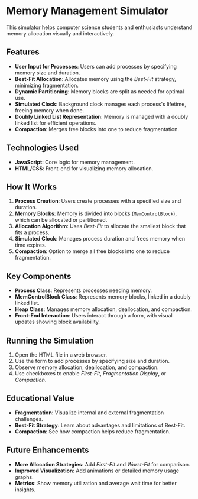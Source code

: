 # Memory Management Simulator

This simulator helps computer science students and enthusiasts understand memory allocation visually and interactively.

## Features

- **User Input for Processes**: Users can add processes by specifying memory size and duration.
- **Best-Fit Allocation**: Allocates memory using the *Best-Fit* strategy, minimizing fragmentation.
- **Dynamic Partitioning**: Memory blocks are split as needed for optimal use.
- **Simulated Clock**: Background clock manages each process's lifetime, freeing memory when done.
- **Doubly Linked List Representation**: Memory is managed with a doubly linked list for efficient operations.
- **Compaction**: Merges free blocks into one to reduce fragmentation.

## Technologies Used

- **JavaScript**: Core logic for memory management.
- **HTML/CSS**: Front-end for visualizing memory allocation.

## How It Works

1. **Process Creation**: Users create processes with a specified size and duration.
2. **Memory Blocks**: Memory is divided into blocks (`MemControlBlock`), which can be allocated or partitioned.
3. **Allocation Algorithm**: Uses *Best-Fit* to allocate the smallest block that fits a process.
4. **Simulated Clock**: Manages process duration and frees memory when time expires.
5. **Compaction**: Option to merge all free blocks into one to reduce fragmentation.

## Key Components

- **Process Class**: Represents processes needing memory.
- **MemControlBlock Class**: Represents memory blocks, linked in a doubly linked list.
- **Heap Class**: Manages memory allocation, deallocation, and compaction.
- **Front-End Interaction**: Users interact through a form, with visual updates showing block availability.

## Running the Simulation

1. Open the HTML file in a web browser.
2. Use the form to add processes by specifying size and duration.
3. Observe memory allocation, deallocation, and compaction.
4. Use checkboxes to enable *First-Fit*, *Fragmentation Display*, or *Compaction*.

## Educational Value

- **Fragmentation**: Visualize internal and external fragmentation challenges.
- **Best-Fit Strategy**: Learn about advantages and limitations of Best-Fit.
- **Compaction**: See how compaction helps reduce fragmentation.

## Future Enhancements

- **More Allocation Strategies**: Add *First-Fit* and *Worst-Fit* for comparison.
- **Improved Visualization**: Add animations or detailed memory usage graphs.
- **Metrics**: Show memory utilization and average wait time for better insights.